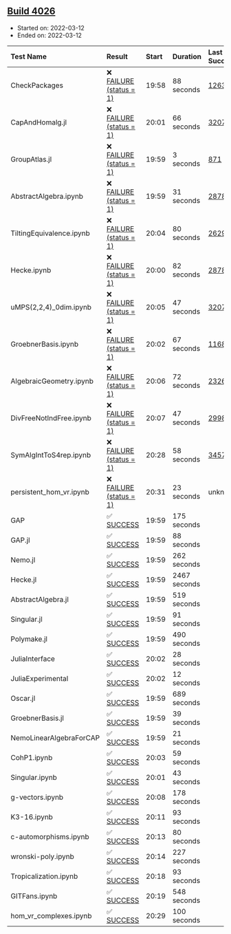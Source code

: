 ## [Build 4026](https://oscarci.mathematik.uni-kl.de/job/oscar-stable/4026/)

* Started on: 2022-03-12
* Ended on: 2022-03-12

| Test Name    | Result | Start | Duration | Last Success | First Failure |
|:-------------|:-------|:------|:---------|:-------------|:--------------|
| CheckPackages | ❌ [FAILURE (status = 1)](https://oscarci.mathematik.uni-kl.de/job/oscar-stable/4026/artifact/logs/build-4026/CheckPackages.log) | 19:58 | 88 seconds | [1263](https://oscarci.mathematik.uni-kl.de/job/oscar-stable/1263/) | [1264](https://oscarci.mathematik.uni-kl.de/job/oscar-stable/1264/) |
| CapAndHomalg.jl | ❌ [FAILURE (status = 1)](https://oscarci.mathematik.uni-kl.de/job/oscar-stable/4026/artifact/logs/build-4026/CapAndHomalg.jl.log) | 20:01 | 66 seconds | [3207](https://oscarci.mathematik.uni-kl.de/job/oscar-stable/3207/) | [3208](https://oscarci.mathematik.uni-kl.de/job/oscar-stable/3208/) |
| GroupAtlas.jl | ❌ [FAILURE (status = 1)](https://oscarci.mathematik.uni-kl.de/job/oscar-stable/4026/artifact/logs/build-4026/GroupAtlas.jl.log) | 19:59 | 3 seconds | [871](https://oscarci.mathematik.uni-kl.de/job/oscar-stable/871/) | [872](https://oscarci.mathematik.uni-kl.de/job/oscar-stable/872/) |
| AbstractAlgebra.ipynb | ❌ [FAILURE (status = 1)](https://oscarci.mathematik.uni-kl.de/job/oscar-stable/4026/artifact/logs/build-4026/AbstractAlgebra.ipynb.log) | 19:59 | 31 seconds | [2878](https://oscarci.mathematik.uni-kl.de/job/oscar-stable/2878/) | [2879](https://oscarci.mathematik.uni-kl.de/job/oscar-stable/2879/) |
| TiltingEquivalence.ipynb | ❌ [FAILURE (status = 1)](https://oscarci.mathematik.uni-kl.de/job/oscar-stable/4026/artifact/logs/build-4026/TiltingEquivalence.ipynb.log) | 20:04 | 80 seconds | [2629](https://oscarci.mathematik.uni-kl.de/job/oscar-stable/2629/) | [2630](https://oscarci.mathematik.uni-kl.de/job/oscar-stable/2630/) |
| Hecke.ipynb | ❌ [FAILURE (status = 1)](https://oscarci.mathematik.uni-kl.de/job/oscar-stable/4026/artifact/logs/build-4026/Hecke.ipynb.log) | 20:00 | 82 seconds | [2878](https://oscarci.mathematik.uni-kl.de/job/oscar-stable/2878/) | [2879](https://oscarci.mathematik.uni-kl.de/job/oscar-stable/2879/) |
| uMPS(2,2,4)_0dim.ipynb | ❌ [FAILURE (status = 1)](https://oscarci.mathematik.uni-kl.de/job/oscar-stable/4026/artifact/logs/build-4026/uMPS-2-2-4-_0dim.ipynb.log) | 20:05 | 47 seconds | [3207](https://oscarci.mathematik.uni-kl.de/job/oscar-stable/3207/) | [3208](https://oscarci.mathematik.uni-kl.de/job/oscar-stable/3208/) |
| GroebnerBasis.ipynb | ❌ [FAILURE (status = 1)](https://oscarci.mathematik.uni-kl.de/job/oscar-stable/4026/artifact/logs/build-4026/GroebnerBasis.ipynb.log) | 20:02 | 67 seconds | [1168](https://oscarci.mathematik.uni-kl.de/job/oscar-stable/1168/) | [1169](https://oscarci.mathematik.uni-kl.de/job/oscar-stable/1169/) |
| AlgebraicGeometry.ipynb | ❌ [FAILURE (status = 1)](https://oscarci.mathematik.uni-kl.de/job/oscar-stable/4026/artifact/logs/build-4026/AlgebraicGeometry.ipynb.log) | 20:06 | 72 seconds | [2326](https://oscarci.mathematik.uni-kl.de/job/oscar-stable/2326/) | [2327](https://oscarci.mathematik.uni-kl.de/job/oscar-stable/2327/) |
| DivFreeNotIndFree.ipynb | ❌ [FAILURE (status = 1)](https://oscarci.mathematik.uni-kl.de/job/oscar-stable/4026/artifact/logs/build-4026/DivFreeNotIndFree.ipynb.log) | 20:07 | 47 seconds | [2998](https://oscarci.mathematik.uni-kl.de/job/oscar-stable/2998/) | [2999](https://oscarci.mathematik.uni-kl.de/job/oscar-stable/2999/) |
| SymAlgIntToS4rep.ipynb | ❌ [FAILURE (status = 1)](https://oscarci.mathematik.uni-kl.de/job/oscar-stable/4026/artifact/logs/build-4026/SymAlgIntToS4rep.ipynb.log) | 20:28 | 58 seconds | [3457](https://oscarci.mathematik.uni-kl.de/job/oscar-stable/3457/) | [3458](https://oscarci.mathematik.uni-kl.de/job/oscar-stable/3458/) |
| persistent_hom_vr.ipynb | ❌ [FAILURE (status = 1)](https://oscarci.mathematik.uni-kl.de/job/oscar-stable/4026/artifact/logs/build-4026/persistent_hom_vr.ipynb.log) | 20:31 | 23 seconds | unknown | unknown |
| GAP | ✅ [SUCCESS](https://oscarci.mathematik.uni-kl.de/job/oscar-stable/4026/artifact/logs/build-4026/GAP.log) | 19:59 | 175 seconds |  |  |
| GAP.jl | ✅ [SUCCESS](https://oscarci.mathematik.uni-kl.de/job/oscar-stable/4026/artifact/logs/build-4026/GAP.jl.log) | 19:59 | 88 seconds |  |  |
| Nemo.jl | ✅ [SUCCESS](https://oscarci.mathematik.uni-kl.de/job/oscar-stable/4026/artifact/logs/build-4026/Nemo.jl.log) | 19:59 | 262 seconds |  |  |
| Hecke.jl | ✅ [SUCCESS](https://oscarci.mathematik.uni-kl.de/job/oscar-stable/4026/artifact/logs/build-4026/Hecke.jl.log) | 19:59 | 2467 seconds |  |  |
| AbstractAlgebra.jl | ✅ [SUCCESS](https://oscarci.mathematik.uni-kl.de/job/oscar-stable/4026/artifact/logs/build-4026/AbstractAlgebra.jl.log) | 19:59 | 519 seconds |  |  |
| Singular.jl | ✅ [SUCCESS](https://oscarci.mathematik.uni-kl.de/job/oscar-stable/4026/artifact/logs/build-4026/Singular.jl.log) | 19:59 | 91 seconds |  |  |
| Polymake.jl | ✅ [SUCCESS](https://oscarci.mathematik.uni-kl.de/job/oscar-stable/4026/artifact/logs/build-4026/Polymake.jl.log) | 19:59 | 490 seconds |  |  |
| JuliaInterface | ✅ [SUCCESS](https://oscarci.mathematik.uni-kl.de/job/oscar-stable/4026/artifact/logs/build-4026/JuliaInterface.log) | 20:02 | 28 seconds |  |  |
| JuliaExperimental | ✅ [SUCCESS](https://oscarci.mathematik.uni-kl.de/job/oscar-stable/4026/artifact/logs/build-4026/JuliaExperimental.log) | 20:02 | 12 seconds |  |  |
| Oscar.jl | ✅ [SUCCESS](https://oscarci.mathematik.uni-kl.de/job/oscar-stable/4026/artifact/logs/build-4026/Oscar.jl.log) | 19:59 | 689 seconds |  |  |
| GroebnerBasis.jl | ✅ [SUCCESS](https://oscarci.mathematik.uni-kl.de/job/oscar-stable/4026/artifact/logs/build-4026/GroebnerBasis.jl.log) | 19:59 | 39 seconds |  |  |
| NemoLinearAlgebraForCAP | ✅ [SUCCESS](https://oscarci.mathematik.uni-kl.de/job/oscar-stable/4026/artifact/logs/build-4026/NemoLinearAlgebraForCAP.log) | 19:59 | 21 seconds |  |  |
| CohP1.ipynb | ✅ [SUCCESS](https://oscarci.mathematik.uni-kl.de/job/oscar-stable/4026/artifact/logs/build-4026/CohP1.ipynb.log) | 20:03 | 59 seconds |  |  |
| Singular.ipynb | ✅ [SUCCESS](https://oscarci.mathematik.uni-kl.de/job/oscar-stable/4026/artifact/logs/build-4026/Singular.ipynb.log) | 20:01 | 43 seconds |  |  |
| g-vectors.ipynb | ✅ [SUCCESS](https://oscarci.mathematik.uni-kl.de/job/oscar-stable/4026/artifact/logs/build-4026/g-vectors.ipynb.log) | 20:08 | 178 seconds |  |  |
| K3-16.ipynb | ✅ [SUCCESS](https://oscarci.mathematik.uni-kl.de/job/oscar-stable/4026/artifact/logs/build-4026/K3-16.ipynb.log) | 20:11 | 93 seconds |  |  |
| c-automorphisms.ipynb | ✅ [SUCCESS](https://oscarci.mathematik.uni-kl.de/job/oscar-stable/4026/artifact/logs/build-4026/c-automorphisms.ipynb.log) | 20:13 | 80 seconds |  |  |
| wronski-poly.ipynb | ✅ [SUCCESS](https://oscarci.mathematik.uni-kl.de/job/oscar-stable/4026/artifact/logs/build-4026/wronski-poly.ipynb.log) | 20:14 | 227 seconds |  |  |
| Tropicalization.ipynb | ✅ [SUCCESS](https://oscarci.mathematik.uni-kl.de/job/oscar-stable/4026/artifact/logs/build-4026/Tropicalization.ipynb.log) | 20:18 | 93 seconds |  |  |
| GITFans.ipynb | ✅ [SUCCESS](https://oscarci.mathematik.uni-kl.de/job/oscar-stable/4026/artifact/logs/build-4026/GITFans.ipynb.log) | 20:19 | 548 seconds |  |  |
| hom_vr_complexes.ipynb | ✅ [SUCCESS](https://oscarci.mathematik.uni-kl.de/job/oscar-stable/4026/artifact/logs/build-4026/hom_vr_complexes.ipynb.log) | 20:29 | 100 seconds |  |  |
